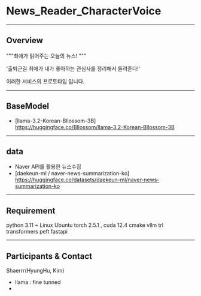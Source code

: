 # News_Reader_CharacterVoice
-----------
## Overview
 """최애가 읽어주는 오늘의 뉴스! """ 
 
 '출퇴근길 최애가 내가 좋아하는 관심사를 정리해서 들려준다!'
 
 이러한 서비스의 프로토타입 입니다.

-----------
## BaseModel
- [llama-3.2-Korean-Bllossom-3B]  https://huggingface.co/Bllossom/llama-3.2-Korean-Bllossom-3B

-----
## data
- Naver API를 활용한 뉴스수집 
- [daekeun-ml
/
naver-news-summarization-ko] https://huggingface.co/datasets/daekeun-ml/naver-news-summarization-ko  

-----
## Requirement 

python 3.11 ~ 
Linux Ubuntu
torch 2.5.1 , cuda 12.4 
cmake 
vllm 
trl
transformers 
peft
fastapi

-----
## Participants & Contact

Shaerrr(HyungHu, Kim)
- llama : fine tunned
- 
